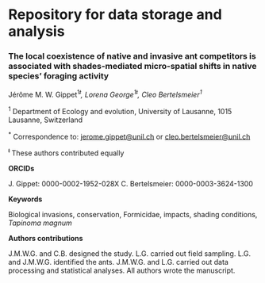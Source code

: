 # **Repository for data storage and analysis**

### The local coexistence of native and invasive ant competitors is associated with shades-mediated micro-spatial shifts in native species’ foraging activity
Jérôme M. W. Gippet<sup>1*ǂ</sup>, Lorena George<sup>1ǂ</sup>, Cleo Bertelsmeier<sup>1*</sup>

<sup>1</sup> Department of Ecology and evolution, University of Lausanne, 1015 Lausanne, Switzerland

<sup>*</sup> Correspondence to: jerome.gippet@unil.ch or cleo.bertelsmeier@unil.ch

<sup>ǂ</sup> These authors contributed equally

**ORCIDs**

J. Gippet: 0000-0002-1952-028X
C. Bertelsmeier: 0000-0003-3624-1300


**Keywords**

Biological invasions, conservation, Formicidae, impacts, shading conditions, *Tapinoma magnum*

**Authors contributions**

J.M.W.G. and C.B. designed the study. L.G. carried out field sampling. L.G. and J.M.W.G. identified the ants. J.M.W.G. and L.G. carried out data processing and statistical analyses. All authors wrote the manuscript.



